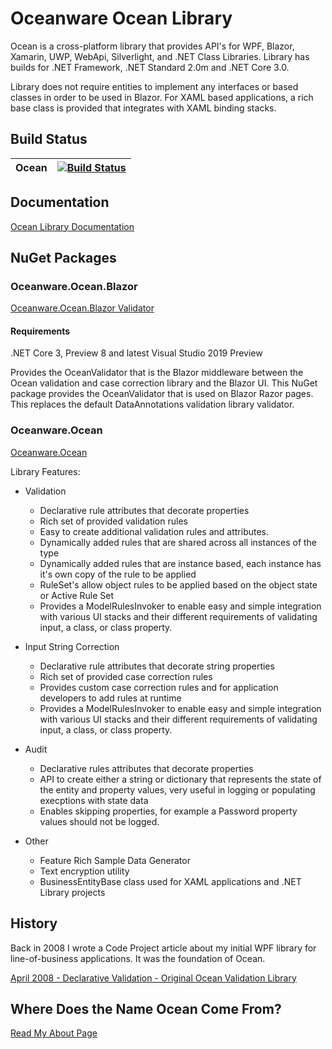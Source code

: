 # Oceanware Ocean Library
Ocean is a cross-platform library that provides API's for WPF, Blazor, Xamarin, UWP, WebApi, Silverlight, and .NET Class Libraries.
Library has builds for .NET Framework, .NET Standard 2.0m and .NET Core 3.0.

Library does not require entities to implement any interfaces or based classes in order to be used in Blazor.
For XAML based applications, a rich base class is provided that integrates with XAML binding stacks.

## Build Status
|Ocean|[![Build Status](https://dev.azure.com/re-booting/Oceanware.Ocean/_apis/build/status/OceanLibrary.Ocean?branchName=master)](https://dev.azure.com/re-booting/Oceanware.Ocean/_build/latest?definitionId=2&branchName=master) |
|---|---|

## Documentation
[Ocean Library Documentation]()

## NuGet Packages
### Oceanware.Ocean.Blazor
[Oceanware.Ocean.Blazor Validator]()

#### Requirements
.NET Core 3, Preview 8 and latest Visual Studio 2019 Preview


Provides the OceanValidator that is the Blazor middleware between the Ocean validation and case correction library and the Blazor UI.
This NuGet package provides the OceanValidator that is used on Blazor Razor pages. This replaces the default
DataAnnotations validation library validator.

### Oceanware.Ocean
[Oceanware.Ocean]()

Library Features:

- Validation
  - Declarative rule attributes that decorate properties
  - Rich set of provided validation rules
  - Easy to create additional validation rules and attributes.
  - Dynamically added rules that are shared across all instances of the type
  - Dynamically added rules that are instance based, each instance has it's own copy of the rule to be applied
  - RuleSet's allow object rules to be applied based on the object state or Active Rule Set
  - Provides a ModelRulesInvoker to enable easy and simple integration with various UI stacks and their different requirements of validating input, a class, or class property.
 
- Input String Correction
  - Declarative rule attributes that decorate string properties
  - Rich set of provided case correction rules
  - Provides custom case correction rules and for application developers to add rules at runtime
  - Provides a ModelRulesInvoker to enable easy and simple integration with various UI stacks and their different requirements of validating input, a class, or class property.

- Audit
  - Declarative rules attributes that decorate properties
  - API to create either a string or dictionary that represents the state of the entity and property values, very useful in logging or populating execptions with state data
  - Enables skipping properties, for example a Password property values should not be logged.
  
- Other
  - Feature Rich Sample Data Generator
  - Text encryption utility
  - BusinessEntityBase class used for XAML applications and .NET Library projects

## History
Back in 2008 I wrote a Code Project article about my initial WPF library for line-of-business applications. 
It was the foundation of Ocean. 

[April 2008 - Declarative Validation - Original Ocean Validation Library](https://www.codeproject.com/Articles/24823/WPF-Business-Application-Series-Part-3-of-n-Busine)

## Where Does the Name Ocean Come From?

[Read My About Page](https://oceanware.wordpress.com/about/)
